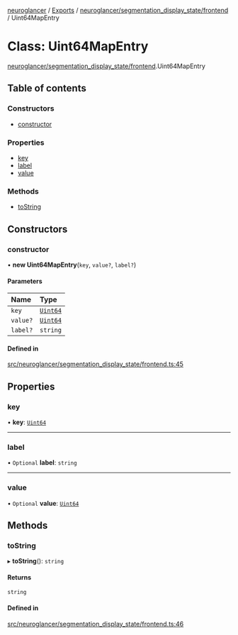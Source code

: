 [neuroglancer](../README.md) / [Exports](../modules.md) / [neuroglancer/segmentation\_display\_state/frontend](../modules/neuroglancer_segmentation_display_state_frontend.md) / Uint64MapEntry

# Class: Uint64MapEntry

[neuroglancer/segmentation_display_state/frontend](../modules/neuroglancer_segmentation_display_state_frontend.md).Uint64MapEntry

## Table of contents

### Constructors

- [constructor](neuroglancer_segmentation_display_state_frontend.Uint64MapEntry.md#constructor)

### Properties

- [key](neuroglancer_segmentation_display_state_frontend.Uint64MapEntry.md#key)
- [label](neuroglancer_segmentation_display_state_frontend.Uint64MapEntry.md#label)
- [value](neuroglancer_segmentation_display_state_frontend.Uint64MapEntry.md#value)

### Methods

- [toString](neuroglancer_segmentation_display_state_frontend.Uint64MapEntry.md#tostring)

## Constructors

### constructor

• **new Uint64MapEntry**(`key`, `value?`, `label?`)

#### Parameters

| Name | Type |
| :------ | :------ |
| `key` | [`Uint64`](neuroglancer_util_uint64.Uint64.md) |
| `value?` | [`Uint64`](neuroglancer_util_uint64.Uint64.md) |
| `label?` | `string` |

#### Defined in

[src/neuroglancer/segmentation_display_state/frontend.ts:45](https://github.com/ActiveBrainAtlas2/neuroglancer/blob/034b457d/src/neuroglancer/segmentation_display_state/frontend.ts#L45)

## Properties

### key

• **key**: [`Uint64`](neuroglancer_util_uint64.Uint64.md)

___

### label

• `Optional` **label**: `string`

___

### value

• `Optional` **value**: [`Uint64`](neuroglancer_util_uint64.Uint64.md)

## Methods

### toString

▸ **toString**(): `string`

#### Returns

`string`

#### Defined in

[src/neuroglancer/segmentation_display_state/frontend.ts:46](https://github.com/ActiveBrainAtlas2/neuroglancer/blob/034b457d/src/neuroglancer/segmentation_display_state/frontend.ts#L46)
